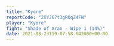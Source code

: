 ```yaml
---
title: "Kyore"
reportCode: "2XYJ67t3gRQqZ4FN"
player: "Kyore"
fight: "Shade of Aran - Wipe 1 (14%)"
date: 2021-08-23T19:07:58.042000+00:00
---
```

